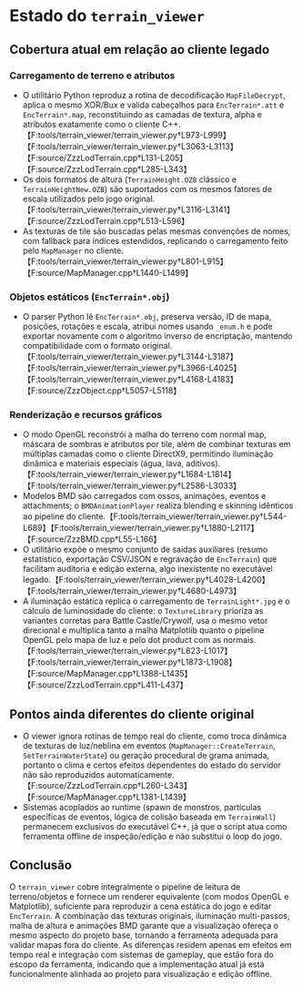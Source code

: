 # Estado do `terrain_viewer`

## Cobertura atual em relação ao cliente legado

### Carregamento de terreno e atributos
* O utilitário Python reproduz a rotina de decodificação `MapFileDecrypt`, aplica o mesmo XOR/Bux e valida cabeçalhos para `EncTerrain*.att` e `EncTerrain*.map`, reconstituindo as camadas de textura, alpha e atributos exatamente como o cliente C++.【F:tools/terrain_viewer/terrain_viewer.py†L973-L999】【F:tools/terrain_viewer/terrain_viewer.py†L3063-L3113】【F:source/ZzzLodTerrain.cpp†L131-L205】【F:source/ZzzLodTerrain.cpp†L285-L343】
* Os dois formatos de altura (`TerrainHeight.OZB` clássico e `TerrainHeightNew.OZB`) são suportados com os mesmos fatores de escala utilizados pelo jogo original.【F:tools/terrain_viewer/terrain_viewer.py†L3116-L3141】【F:source/ZzzLodTerrain.cpp†L513-L596】
* As texturas de tile são buscadas pelas mesmas convenções de nomes, com fallback para índices estendidos, replicando o carregamento feito pelo `MapManager` no cliente.【F:tools/terrain_viewer/terrain_viewer.py†L801-L915】【F:source/MapManager.cpp†L1440-L1499】

### Objetos estáticos (`EncTerrain*.obj`)
* O parser Python lê `EncTerrain*.obj`, preserva versão, ID de mapa, posições, rotações e escala, atribui nomes usando `_enum.h` e pode exportar novamente com o algoritmo inverso de encriptação, mantendo compatibilidade com o formato original.【F:tools/terrain_viewer/terrain_viewer.py†L3144-L3187】【F:tools/terrain_viewer/terrain_viewer.py†L3966-L4025】【F:tools/terrain_viewer/terrain_viewer.py†L4168-L4183】【F:source/ZzzObject.cpp†L5057-L5118】

### Renderização e recursos gráficos
* O modo OpenGL reconstrói a malha do terreno com normal map, máscara de sombras e atributos por tile, além de combinar texturas em múltiplas camadas como o cliente DirectX9, permitindo iluminação dinâmica e materiais especiais (água, lava, aditivos).【F:tools/terrain_viewer/terrain_viewer.py†L1684-L1814】【F:tools/terrain_viewer/terrain_viewer.py†L2586-L3033】
* Modelos BMD são carregados com ossos, animações, eventos e attachments; o `BMDAnimationPlayer` realiza blending e skinning idênticos ao pipeline do cliente.【F:tools/terrain_viewer/terrain_viewer.py†L544-L689】【F:tools/terrain_viewer/terrain_viewer.py†L1880-L2117】【F:source/ZzzBMD.cpp†L55-L166】
* O utilitário expõe o mesmo conjunto de saídas auxiliares (resumo estatístico, exportação CSV/JSON e regravação de `EncTerrain`) que facilitam auditoria e edição externa, algo inexistente no executável legado.【F:tools/terrain_viewer/terrain_viewer.py†L4028-L4200】【F:tools/terrain_viewer/terrain_viewer.py†L4680-L4973】
* A iluminação estática replica o carregamento de `TerrainLight*.jpg` e o cálculo de luminosidade do cliente: o `TextureLibrary` prioriza as variantes corretas para Battle Castle/Crywolf, usa o mesmo vetor direcional e multiplica tanto a malha Matplotlib quanto o pipeline OpenGL pelo mapa de luz e pelo dot product com as normais.【F:tools/terrain_viewer/terrain_viewer.py†L823-L1017】【F:tools/terrain_viewer/terrain_viewer.py†L1873-L1908】【F:source/MapManager.cpp†L1388-L1435】【F:source/ZzzLodTerrain.cpp†L411-L437】

## Pontos ainda diferentes do cliente original
* O viewer ignora rotinas de tempo real do cliente, como troca dinâmica de texturas de luz/neblina em eventos (`MapManager::CreateTerrain`, `SetTerrainWaterState`) ou geração procedural de grama animada, portanto o clima e certos efeitos dependentes do estado do servidor não são reproduzidos automaticamente.【F:source/ZzzLodTerrain.cpp†L260-L343】【F:source/MapManager.cpp†L1381-L1439】
* Sistemas acoplados ao runtime (spawn de monstros, partículas específicas de eventos, lógica de colisão baseada em `TerrainWall`) permanecem exclusivos do executável C++, já que o script atua como ferramenta offline de inspeção/edição e não substitui o loop do jogo.

## Conclusão
O `terrain_viewer` cobre integralmente o pipeline de leitura de terreno/objetos e fornece um renderer equivalente (com modos OpenGL e Matplotlib), suficiente para reproduzir a cena estática do jogo e editar `EncTerrain`. A combinação das texturas originais, iluminação multi-passos, malha de altura e animações BMD garante que a visualização ofereça o mesmo aspecto do projeto base, tornando a ferramenta adequada para validar mapas fora do cliente. As diferenças residem apenas em efeitos em tempo real e integração com sistemas de gameplay, que estão fora do escopo da ferramenta, indicando que a implementação atual já está funcionalmente alinhada ao projeto para visualização e edição offline.
